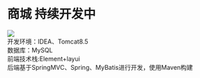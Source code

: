 # 商城 持续开发中
![](https://img.shields.io/badge/language-java-orange.svg)  
开发环境：IDEA、Tomcat8.5  
数据库：MySQL  
前端技术栈:Element+layui  
后端基于SpringMVC、Spring、MyBatis进行开发，使用Maven构建